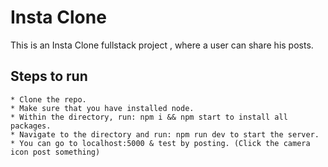 # Insta Clone

This is an Insta Clone fullstack project , where a user can share his posts.

## Steps to run 

    * Clone the repo.
    * Make sure that you have installed node.
    * Within the directory, run: npm i && npm start to install all packages.
    * Navigate to the directory and run: npm run dev to start the server.
    * You can go to localhost:5000 & test by posting. (Click the camera icon post something)

